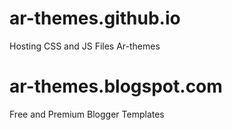 # ar-themes.github.io
Hosting CSS and JS Files Ar-themes

# ar-themes.blogspot.com
Free and Premium Blogger Templates
